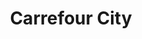 ---
title: "Carrefour City"
url: /grenoble/carrefour-city-avenue-rhin-et-danube/
shop: commodité
---